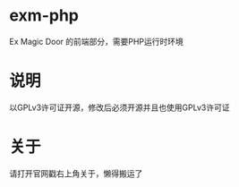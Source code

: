 # exm-php
Ex Magic Door 的前端部分，需要PHP运行时环境

# 说明
以GPLv3许可证开源，修改后必须开源并且也使用GPLv3许可证

# 关于
请打开官网戳右上角关于，懒得搬运了